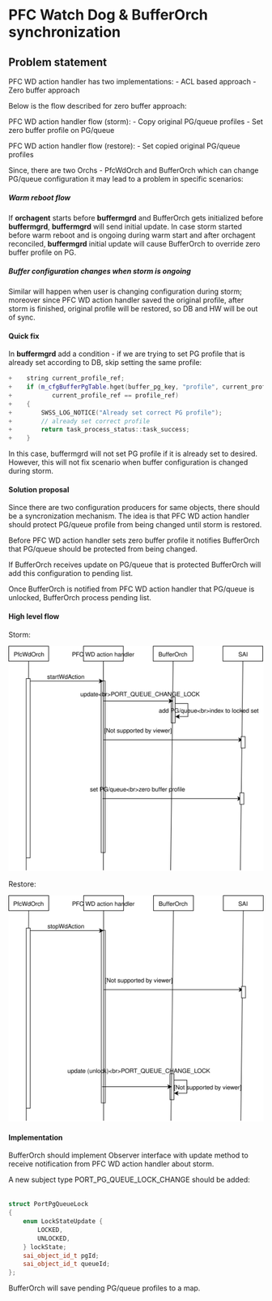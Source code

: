 # PFC Watch Dog & BufferOrch synchronization

## Problem statement

PFC WD action handler has two implementations:
    - ACL based approach
    - Zero buffer approach

Below is the flow described for zero buffer approach:

PFC WD action handler flow (storm):
    - Copy original PG/queue profiles
    - Set zero buffer profile on PG/queue

PFC WD action handler flow (restore):
    - Set copied original PG/queue profiles


Since, there are two Orchs - PfcWdOrch and BufferOrch which can change PG/queue configuration it may lead to a problem in specific scenarios:

##### Warm reboot flow

If **orchagent** starts before **buffermgrd** and BufferOrch gets initialized before **buffermgrd**, 
**buffermgrd** will send initial update.
In case storm started before warm reboot and is ongoing during warm start and after orchagent reconciled, **buffermgrd** initial update will cause BufferOrch to override zero buffer profile on PG.

##### Buffer configuration changes when storm is ongoing

Similar will happen when user is changing configuration during storm; moreover since PFC WD action handler saved the original profile, after storm is finished, original profile will be restored, so DB and HW will be out of sync.

#### Quick fix

In **buffermgrd** add a condition - if we are trying to set PG profile that is already set according to DB, skip setting the same profile:

```c++
+    string current_profile_ref;
+    if (m_cfgBufferPgTable.hget(buffer_pg_key, "profile", current_profile_ref) &&
+           current_profile_ref == profile_ref)
+    {
+        SWSS_LOG_NOTICE("Already set correct PG profile");
+        // already set correct profile
+        return task_process_status::task_success;
+    }
```

In this case, buffermgrd will not set PG profile if it is already set to desired.
However, this will not fix scenario when buffer configuration is changed during storm.


#### Solution proposal

Since there are two configuration producers for same objects, there should be a syncronization mechanism.
The idea is that PFC WD action handler should protect PG/queue profile from being changed until storm is restored.

Before PFC WD action handler sets zero buffer profile it notifies BufferOrch that PG/queue should be protected from being changed.

If BufferOrch receives update on PG/queue that is protected BufferOrch will add this configuration to pending list.

Once BufferOrch is notified from PFC WD action handler that PG/queue is unlocked, BufferOrch process pending list.

#### High level flow

Storm:

![Storm flow](https://github.com/stepanblyschak/SONiC/blob/pfcwd_bufferorch_sync/doc/pfcwd/storm.svg)

Restore:

![Restore flow](https://github.com/stepanblyschak/SONiC/blob/pfcwd_bufferorch_sync/doc/pfcwd/restore.svg)


#### Implementation

BufferOrch should implement Observer interface with update method to receive notification from PFC WD action handler about storm.

A new subject type PORT_PG_QUEUE_LOCK_CHANGE should be added:

```c++

struct PortPgQueueLock
{
    enum LockStateUpdate {
        LOCKED,
        UNLOCKED,
    } lockState;
    sai_object_id_t pgId;
    sai_object_id_t queueId;
};
```

BufferOrch will save pending PG/queue profiles to a map.

